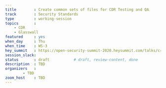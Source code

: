 ```yaml
---
title        : Create common sets of files for CDR Testing and QA
track        : Security Standards
type         : working-session
topics       :
    - CDR
    - Glasswall
featured     : yes
when_day     : Thu
when_time    : WS-3
hey_summit   : https://open-security-summit-2020.heysummit.com/talks/create-common-sets-of-files-for-cdr-testing-and-qa-11pm-bst/
session_slack: 
status       : draft           # draft, review-content, done
description  : TBD
organizers   :
        - TBD
zoom_host    : TBD
---
```

